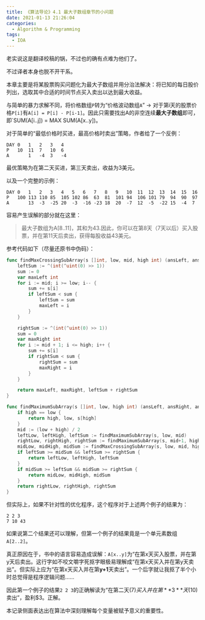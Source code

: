 ```yaml
---
title: 《算法导论》4.1 最大子数组章节的小问题
date: 2021-01-13 21:26:04
categories:
  - Algorithm & Programming
tags:
  - IOA
---
```


老实说这是翻译校稿的锅，不过也的确有点难为他们了。

不过译者本身也脱不开干系。

<!--more-->

本章主要是将某股票购买问题化为最大子数组并用分治法解决：将已知的每日股价列出，选取其中合适的时间节点买入卖出以达到最大收益。

与简单的暴力求解不同，将价格数组`P`转为“价格波动数组`A`” -> 对于第i天的股票价格`P[i]`有`A[i] = P[i] - P[i-1]`。因此只需要找出A的非空连续**最大子数组**即可，即`SUM(A[i..j]) = MAX SUM(A[x..y])。

对于简单的“最低价格时买进，最高价格时卖出”策略，作者给了一个反例：
```
DAY	0	1	2	3	4
P	10	11	7	10	6
A		1	-4	3	-4
```

最优策略为在第二天买进，第三天卖出，收益为3美元。

以及一个完整的示例：

```
DAY	0	1	2	3	4	5	6	7	8	9	10	11	12	13	14	15	16
P	100	113	110	85	105	102	86	63	81	101	94	106	101	79	94	90	97
A		13	-3	-25	20	-3	-16	-23	18	20	-7	12	-5	-22	15	-4	7
```

容易产生误解的部分就在这里：

> 最大子数组为A[8..11]，其和为43.因此，你可以在第8天（7天以后）买入股票，并在第11天后卖出，获得每股收益43美元。

参考代码如下（尽量还原书中伪码）：

```Go
func findMaxCrossingSubArray(s []int, low, mid, high int) (ansLeft, ansRight, ansSum int) {
	leftSum := ^(int(^uint(0) >> 1))
	sum := 0
	var maxLeft int
	for i := mid; i >= low; i-- {
		sum += s[i]
		if leftSum < sum {
			leftSum = sum
			maxLeft = i
		}
	}

	rightSum := ^(int(^uint(0) >> 1))
	sum = 0
	var maxRight int
	for i := mid + 1; i <= high; i++ {
		sum += s[i]
		if rightSum < sum {
			rightSum = sum
			maxRight = i
		}
	}

	return maxLeft, maxRight, leftSum + rightSum
}

func findMaximumSubArray(s []int, low, high int) (ansLeft, ansRight, ansSum int) {
	if high == low {
		return high, low, s[high]
	}
	mid := (low + high) / 2
	leftLow, leftHigh, leftSum := findMaximumSubArray(s, low, mid)
	rightLow, rightHigh, rightSum := findMaximumSubArray(s, mid+1, high)
	midLow, midHigh, midSum := findMaxCrossingSubArray(s, low, mid, high)
	if leftSum >= midSum && leftSum >= rightSum {
		return leftLow, leftHigh, leftSum
	}
	if midSum >= leftSum && midSum >= rightSum {
		return midLow, midHigh, midSum
	}
	return rightLow, rightHigh, rightSum
}
```

但实际上，如果不针对性的优化程序，这个程序对于上述两个例子的结果为：

```
2 2 3
7 10 43
```

如果说第二个结果还可以理解，但第一个例子的结果竟是一个单元素数组`A[2..2]`。

真正原因在于，书中的语言容易造成误解：`A[x..y]`为“在第x天买入股票，并在第y天后卖出。这行字如不咬文嚼字死抠字眼极易理解成“在第x天买入并在第y天卖出”。但实际上应为“在第x天买入并在第**y+1**天卖出”。一个后字就让我抠了半个小时总觉得是程序逻辑问题……

因此第一个例子的结果`2 2 3`的正确解读为“在第二天($7)买入并在第**3**天($10)卖出”，盈利$3。正解。

本记录侧面表达出在算法中深刻理解每个变量被赋予意义的重要性。
